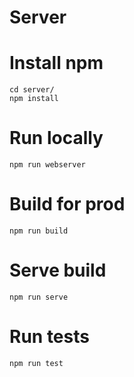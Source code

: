 Server
======

# Install npm
```
cd server/
npm install
```

# Run locally
```
npm run webserver
```

# Build for prod
```
npm run build
```

# Serve build
```
npm run serve
```

# Run tests
```
npm run test
```